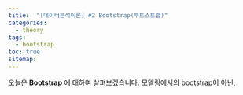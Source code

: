 ```yaml
---
title:  "[데이터분석이론] #2 Bootstrap(부트스트랩)"
categories:
  - theory
tags:
  - bootstrap
toc: true  
sitemap: 
---
```


오늘은 **Bootstrap** 에 대하여 살펴보겠습니다. 모델링에서의 bootstrap이 아닌, 

